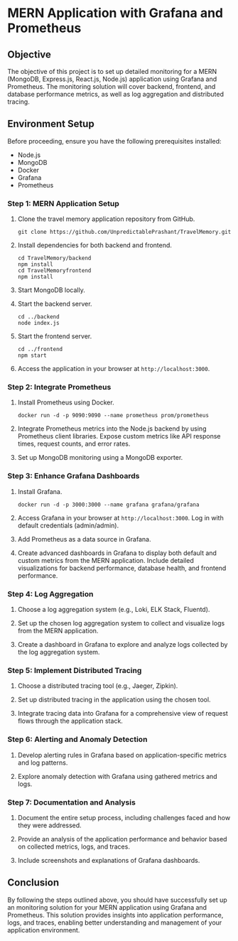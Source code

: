 # MERN Application with Grafana and Prometheus

## Objective
The objective of this project is to set up detailed monitoring for a MERN (MongoDB, Express.js, React.js, Node.js) application using Grafana and Prometheus. The monitoring solution will cover backend, frontend, and database performance metrics, as well as log aggregation and distributed tracing.

## Environment Setup
Before proceeding, ensure you have the following prerequisites installed:
- Node.js
- MongoDB
- Docker
- Grafana
- Prometheus

### Step 1: MERN Application Setup
1. Clone the travel memory application repository from GitHub.
    ```
    git clone https://github.com/UnpredictablePrashant/TravelMemory.git
    ```

2. Install dependencies for both backend and frontend.
    ```
    cd TravelMemory/backend
    npm install
    cd TravelMemoryfrontend
    npm install
    ```

3. Start MongoDB locally.

4. Start the backend server.
    ```
    cd ../backend
    node index.js
    ```

5. Start the frontend server.
    ```
    cd ../frontend
    npm start
    ```

6. Access the application in your browser at `http://localhost:3000`.

### Step 2: Integrate Prometheus
1. Install Prometheus using Docker.

    ```
    docker run -d -p 9090:9090 --name prometheus prom/prometheus
    ```

2. Integrate Prometheus metrics into the Node.js backend by using Prometheus client libraries. Expose custom metrics like API response times, request counts, and error rates.

3. Set up MongoDB monitoring using a MongoDB exporter.

### Step 3: Enhance Grafana Dashboards
1. Install Grafana.

    ```
    docker run -d -p 3000:3000 --name grafana grafana/grafana
    ```

2. Access Grafana in your browser at `http://localhost:3000`. Log in with default credentials (admin/admin).

3. Add Prometheus as a data source in Grafana.

4. Create advanced dashboards in Grafana to display both default and custom metrics from the MERN application. Include detailed visualizations for backend performance, database health, and frontend performance.

### Step 4: Log Aggregation
1. Choose a log aggregation system (e.g., Loki, ELK Stack, Fluentd).

2. Set up the chosen log aggregation system to collect and visualize logs from the MERN application.

3. Create a dashboard in Grafana to explore and analyze logs collected by the log aggregation system.

### Step 5: Implement Distributed Tracing
1. Choose a distributed tracing tool (e.g., Jaeger, Zipkin).

2. Set up distributed tracing in the application using the chosen tool.

3. Integrate tracing data into Grafana for a comprehensive view of request flows through the application stack.

### Step 6: Alerting and Anomaly Detection
1. Develop alerting rules in Grafana based on application-specific metrics and log patterns.

2. Explore anomaly detection with Grafana using gathered metrics and logs.

### Step 7: Documentation and Analysis
1. Document the entire setup process, including challenges faced and how they were addressed.

2. Provide an analysis of the application performance and behavior based on collected metrics, logs, and traces.

3. Include screenshots and explanations of Grafana dashboards.

## Conclusion
By following the steps outlined above, you should have successfully set up an monitoring solution for your MERN application using Grafana and Prometheus. This solution provides insights into application performance, logs, and traces, enabling better understanding and management of your application environment.

